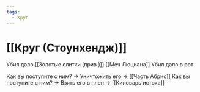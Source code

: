 ```yaml
---
tags:
  - Круг
---
```

# [[Круг (Стоунхендж)]]
Убил дало [[Золотые слитки (прив.)]] [[Меч Люциана]]
Убил дало в рот

Как вы поступите с ним? -> Уничтожить его -> [[Часть Абрис]]
Как вы поступите с ним? -> Взять его в плен -> [[Киноварь истока]]
